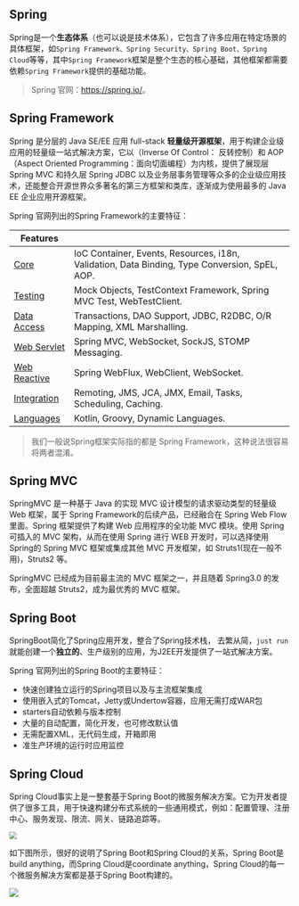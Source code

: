 ## Spring

Spring是一个**生态体系**（也可以说是技术体系），它包含了许多应用在特定场景的具体框架，如`Spring Framework、Spring Security、Spring Boot、Spring Cloud`等等，其中`Spring Framework`框架是整个生态的核心基础，其他框架都需要依赖`Spring Framework`提供的基础功能。

> Spring 官网：<https://spring.io/>。

## Spring Framework

Spring 是分层的 Java SE/EE 应用 full-stack **轻量级开源框架**，⽤于构建企业级应⽤的轻量级⼀站式解决⽅案，它以（Inverse Of Control： 反转控制）和 AOP（Aspect Oriented Programming：面向切面编程）为内核，提供了展现层 Spring MVC 和持久层 Spring JDBC 以及业务层事务管理等众多的企业级应用技术，还能整合开源世界众多著名的第三方框架和类库，逐渐成为使用最多的 Java EE 企业应用开源框架。

Spring 官网列出的Spring Framework的主要特征：

| Features                                                     |                                                              |
| ------------------------------------------------------------ | ------------------------------------------------------------ |
| [Core](https://docs.spring.io/spring-framework/docs/current/reference/html/core.html#spring-core) | IoC Container, Events, Resources, i18n, Validation, Data Binding, Type Conversion, SpEL, AOP. |
| [Testing](https://docs.spring.io/spring-framework/docs/current/reference/html/testing.html#testing) | Mock Objects, TestContext Framework, Spring MVC Test, WebTestClient. |
| [Data Access](https://docs.spring.io/spring-framework/docs/current/reference/html/data-access.html#spring-data-tier) | Transactions, DAO Support, JDBC, R2DBC, O/R Mapping, XML Marshalling. |
| [Web Servlet](https://docs.spring.io/spring-framework/docs/current/reference/html/web.html#spring-web) | Spring MVC, WebSocket, SockJS, STOMP Messaging.              |
| [Web Reactive](https://docs.spring.io/spring-framework/docs/current/reference/html/web-reactive.html#spring-webflux) | Spring WebFlux, WebClient, WebSocket.                        |
| [Integration](https://docs.spring.io/spring-framework/docs/current/reference/html/integration.html#spring-integration) | Remoting, JMS, JCA, JMX, Email, Tasks, Scheduling, Caching.  |
| [Languages](https://docs.spring.io/spring-framework/docs/current/reference/html/languages.html#languages) | Kotlin, Groovy, Dynamic Languages.                           |

>我们一般说Spring框架实际指的都是 Spring Framework，这种说法很容易将两者混淆。

## Spring MVC

SpringMVC 是一种基于 Java 的实现 MVC 设计模型的请求驱动类型的轻量级 Web 框架，属于 Spring Framework的后续产品，已经融合在 Spring Web Flow 里面。Spring 框架提供了构建 Web 应用程序的全功能 MVC 模块。使用 Spring 可插入的 MVC 架构，从而在使用 Spring 进行 WEB 开发时，可以选择使用 Spring的 Spring MVC 框架或集成其他 MVC 开发框架，如 Struts1(现在一般不用)，Struts2 等。

SpringMVC 已经成为目前最主流的 MVC 框架之一，并且随着 Spring3.0 的发布，全面超越 Struts2，成为最优秀的 MVC 框架。

## Spring Boot

SpringBoot简化了Spring应用开发，整合了Spring技术栈， 去繁从简，`just run`就能创建一个**独立的**、生产级别的应用，为J2EE开发提供了一站式解决方案。

Spring 官网列出的Spring Boot的主要特征：

- 快速创建独立运行的Spring项目以及与主流框架集成
- 使用嵌入式的Tomcat，Jetty或Undertow容器，应用无需打成WAR包
- starters自动依赖与版本控制
- 大量的自动配置，简化开发，也可修改默认值
- 无需配置XML，无代码生成，开箱即用
- 准生产环境的运行时应用监控

## Spring Cloud

Spring Cloud事实上是一整套基于Spring Boot的微服务解决方案。它为开发者提供了很多工具，用于快速构建分布式系统的一些通用模式，例如：配置管理、注册中心、服务发现、限流、网关、链路追踪等。

<img src="https://img-blog.csdnimg.cn/2020122115550081.png" style="zoom:80%;" />

如下图所示，很好的说明了Spring Boot和Spring Cloud的关系，Spring Boot是build anything，而Spring Cloud是coordinate anything，Spring Cloud的每一个微服务解决方案都是基于Spring Boot构建的。

![](https://img-blog.csdnimg.cn/20201221140615747.png)



